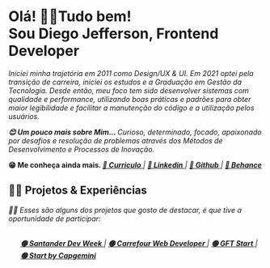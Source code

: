 <p dir="auto">
  <h1>Olá! 👋😁Tudo bem!  <br>
  Sou Diego Jefferson, Frontend Developer</h1>  
</p> 


<p dir="auto">
<em>
Iniciei minha trajetória em 2011 como Design/UX & UI. Em 2021 optei pela transição de carreira, iniciei os estudos e a Graduação em Gestão da Tecnologia.
Desde então, meu foco tem sido desenvolver sistemas com qualidade e performance, utilizando boas práticas e padrões para obter maior legibilidade e facilitar a     manutenção do código e a utilização pelos usuários.
  
<strong>😊 Um pouco mais sobre Mim... </strong>
Curioso, determinado, focado, apaixonado por desafios e resolução de problemas através dos Métodos de Desenvolvimento e Processos de Inovação.

</em>
</p>

<p dir="auto">
<strong>😁 Me conheça ainda mais. </strong>

<em>
<a href="https://github.com/Diegojfsr/Curriculo/blob/main/DiegoJfsr-Frontend%20Developer.pdf"> <strong> 🔵 Curriculo</strong> </a></li> | 
<a href="https://www.linkedin.com/in/diegojfsr/"> <strong> 🔵 Linkedin</strong> </a>  | 
<a href="https://github.com/Diegojfsr"> <strong> 🔵 Github</strong> </a> | 
<a href="https://www.behance.net/diegojfsr"> <strong> 🔵 Behance</strong> </a>
</em>

</p>

<p dir="auto">
<h2> 👨‍💻 Projetos & Experiências </h2> 
<em>
👨‍💻 Esses são alguns dos projetos que gosto de destacar, é que tive a oportunidade de participar:<br><br>
</em>
<ul dir="auto">
<em>
<a href="https://github.com/Diegojfsr/Santander_Fullstack_Developer"> <strong> 🟢 Santander Dev Week</strong> </a></li> | 
<a href="https://github.com/Diegojfsr/Carrefour_Web_Developer"> <strong> 🟢 Carrefour Web Developer</strong> </a>  | 
<a href="https://github.com/Diegojfsr/GFT_Start5_Java"> <strong> 🟢 GFT Start</strong> </a> | 
<a href="https://github.com/Diegojfsr/Programa_Start_by_Capgemini"> <strong> 🟢 Start by Capgemini</strong> </a>
</em>
</ul>







<!--
<div>
<a href="https://github.com/Diegojfsr">
<img height="180em" src="https://github-readme-stats.vercel.app/api/top-langs/?username=Diegojfsr&layout=compact&langs_count=7&theme=dracula"/>
<img height="180em" src="https://github-readme-stats.vercel.app/api?username=Diegojfsr&show_icons=true&theme=dracula&include_all_commits=true&count_private=true"/>
</div>
-->



